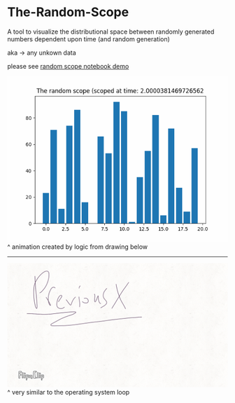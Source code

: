 # The-Random-Scope
A tool to visualize the distributional space between randomly generated numbers dependent upon time (and random generation)

aka -> any unkown data



please see 
[random scope notebook demo](the-random-scope.ipynb)

![demo](scoped.gif)
^ animation created by logic from drawing below

<hr>

![draw](previousxanim.gif)
^ very similar to the operating system loop
